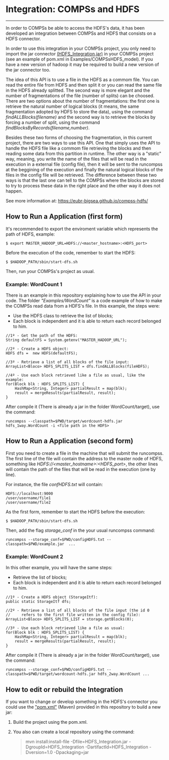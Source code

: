 # Integration: COMPSs and HDFS
----------------------

In order to COMPSs be able to access the HDFS's data, it has been developed an integration between COMPSs and HDFS that consists on a HDFS connector.

In order to use this integration in your COMPSs project, you only need to import the jar connector [(HDFS_Integration.jar)](https://github.com/eubr-bigsea/compss-HDFS/tree/master/HDFS_Integration/target)  in your COMPSs project (see an example of pom.xml in Examples/COMPSsHDFS_model). If you have a new version of hadoop it may be required to build a new version of the jar connector too.

The idea of this API is to use a file in the HDFS as a commom file. You can read the entire file from HDFS and then split it or you can read the same file in the HDFS already splitted. The second way is more elegant and the number of fragmentations of the file (number of splits) can be choosed. There are two options about the number of fragmentations: the first one is retrieve the natural number of logical blocks (it means, the same fragmentation adopted by HDFS to store the data), using the command *findALLBlocks(filename)* and the second way is to retrieve the blocks by forcing a number of split, using the command *findBlocksByRecords(filename,number)*.
 
Besides these two forms of choosing the fragmentation, in this current project, there are two ways to use this API. One that simply uses the API to handle the HDFS file like a commom file retrieving the blocks and then reading some data from this partition in runtime. The other way is a "static" way, meaning, you write the name of the files that will be read in the execution in a external file (config file), then it will be sent to the runcompss at the beggining of the execution and finally the natural logical blocks of the files in the config file will be retrieved. The difference between these two ways is that the last one can tell to the COMPSs where the blocks are stored to try to process these data in the right place and the other way it does not happen.

See more information at: https://eubr-bigsea.github.io/compss-hdfs/
	

## How to Run a Application (first form)

It's recommended to export the enviroment variable which represents the path of HDFS, example: 

	$ export MASTER_HADOOP_URL=HDFS://<master_hostname>:<HDFS_port>
 
Before the execution of the code, remember to start the HDFS:

	$ $HADOOP_PATH/sbin/start-dfs.sh

Then, run your COMPSs's project as usual.

	

### Example: WordCount 1

There is an example in this repository explaining how to use the API in your code. The folder *"Examples/WordCount"* is a code example of how to make the COMPSs read data from a HDFS's file. In this example, the steps were:

* Use the HDFS class to retrieve the list of blocks;
* Each block is independent and it is able to return each record belonged to him.

```
//1º - Get the path of the HDFS:
String defaultFS = System.getenv("MASTER_HADOOP_URL"); 

//2º - Create a HDFS object:
HDFS dfs =  new HDFS(defaultFS);

//3º - Retrieve a list of all blocks of the file input:
ArrayList<Bloco> HDFS_SPLITS_LIST = dfs.findALLBlocks(fileHDFS);

//4º - Use each block retrieved like a file as usual, like the example:
for(Block blk : HDFS_SPLITS_LIST) {
	HashMap<String, Integer> partialResult = map(blk);
	result = mergeResults(partialResult, result);
}
```

After compile it (There is already a jar in the folder WordCount/target), use the command: 

	runcompss --classpath=$PWD/target/wordcount-hdfs.jar hdfs_1way.WordCount -i <file path in the HDFS>


## How to Run a Application (second form)

First you need to create a file in the machine that will submit the runcompss. The first line of the file will contain the address to the master node of HDFS, something like *HDFS://\<master_hostname>:\<HDFS_port>*, the other lines will contain the path of the files that will be read in the execution (one by line).

For instance, the file *confHDFS.txt* will contain:

	HDFS://localhost:9000
	/user/username/file1
	/user/username/file2
	

As the first form, remember to start the HDFS before the execution:

	$ $HADOOP_PATH/sbin/start-dfs.sh
	
Then, add the flag *storage_conf* in the your usual runcompss command:
	
	runcompss --storage_conf=$PWD/configHDFS.txt --classpath=$PWD/example.jar  ...

### Example: WordCount 2

In this other example, you will have the same steps:

* Retrieve the list of blocks;
* Each block is independent and it is able to return each record belonged to him.


```
//1º - Create a HDFS object (StorageItf):
public static StorageItf dfs;
	
//2º - Retrieve a list of all blocks of the file input (the id 0 
//     refers to the first file written in the config file):
ArrayList<Bloco> HDFS_SPLITS_LIST = storage.getBlocks(0);

//3º - Use each block retrieved like a file as usual:
for(Block blk : HDFS_SPLITS_LIST) {
	HashMap<String, Integer> partialResult = map(blk);
	result = mergeResults(partialResult, result);
}
```
After compile it (There is already a jar in the folder WordCount/target), use the command: 

	runcompss --storage_conf=$PWD/configHDFS.txt --classpath=$PWD/target/wordcount-hdfs.jar hdfs_2way.WordCount ...




## How to edit or rebuild the Integration

If you want to change or develop something in the HDFS's connector you could use the ["pom.xml"](https://github.com/eubr-bigsea/compss-HDFS/tree/master/HDFS_Integration/pom.xml) (Maven) provided in this repository to build a new jar: 

1. Build the project using the pom.xml.
2. You also can create a local repository using the command:
 	
	> 	 mvn install:install-file -Dfile=HDFS\_Integration.jar 
	>                             -DgroupId=HDFS\_Integration 
	>							 -DartifactId=HDFS\_Integration 
	>                             -Dversion=1.0  -Dpackaging=jar



